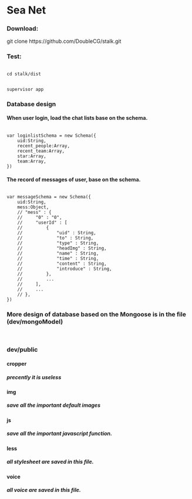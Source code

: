<h1>Sea Net</h1>

<h3>Download:</h3>
git clone https://github.com/DoubleCG/stalk.git

<h3>Test:</h3>
<code> 
cd stalk/dist
<br>
supervisor app
</code>

<h3>Database design</h3>

<h4>When user login, load the chat lists base on the schema.</h4>
<code>
var loginlistSchema = new Schema({
    uid:String,
    recent_people:Array,
    recent_team:Array,
    star:Array,
    team:Array,
})
</code>
<h4>The record of messages of user, base on the schema.</h4>
<code>
var messageSchema = new Schema({
    uid:String,
    mess:Object,
    // "mess" : {
    //     "0" : "0",
    //     "userId" : [
    //         {
    //             "uid" : String,
    //             "to" : String,
    //             "type" : String,
    //             "headImg" : String,
    //             "name" : String,
    //             "time" : String,
    //             "content" : String,
    //             "introduce" : String,
    //         },
    //         ...
    //     ],
    //     ...
    // },
})
</code>
<h3>More design of database based on the Mongoose is in the file (dev/mongoModel)</h3>

<br>

<h3>dev/public</h3>
<h4>cropper</h4>
<h5>precently it is useless</h5>
<h4>img</h4>
<h5>save all the important default images</h5>
<h4>js</h4>
<h5>save all the important javascript function.</h5>
<h4>less</h4>
<h5>all stylesheet are saved in this file.</h5>
<h4>voice</h4>
<h5>all voice are saved in this file.</h5>

<br>